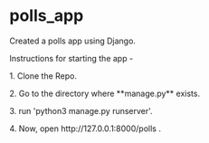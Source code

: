 # polls_app
<p> Created a polls app using Django. <p>
<p> Instructions for starting the app - <p>
<p>1. Clone the Repo. <p>
<p>2. Go to the directory where **manage.py** exists. <p>
<p>3. run 'python3 manage.py runserver'. <p>
<p>4. Now, open http://127.0.0.1:8000/polls . <p>
